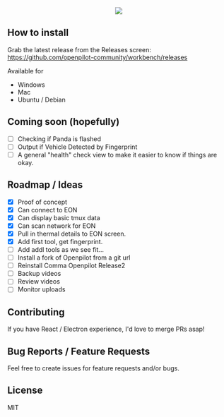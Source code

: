 <div align="center">
<img src="https://slack-imgs.com/?c=1&url=https%3A%2F%2Fmedia.giphy.com%2Fmedia%2FpOFUyfk12E6GjqFOMa%2Fgiphy.gif" />
</div>

## How to install

Grab the latest release from the Releases screen:
https://github.com/openpilot-community/workbench/releases

Available for

- Windows
- Mac
- Ubuntu / Debian

## Coming soon (hopefully)

- [ ] Checking if Panda is flashed
- [ ] Output if Vehicle Detected by Fingerprint
- [ ] A general "health" check view to make it easier to know if things are okay.

## Roadmap / Ideas

- [x] Proof of concept
- [x] Can connect to EON
- [x] Can display basic tmux data
- [x] Can scan network for EON
- [x] Pull in thermal details to EON screen.
- [x] Add first tool, get fingerprint.
- [ ] Add addl tools as we see fit...
- [ ] Install a fork of Openpilot from a git url
- [ ] Reinstall Comma Openpilot Release2
- [ ] Backup videos
- [ ] Review videos
- [ ] Monitor uploads

## Contributing

If you have React / Electron experience, I'd love to merge PRs asap!

## Bug Reports / Feature Requests

Feel free to create issues for feature requests and/or bugs.

## License
MIT